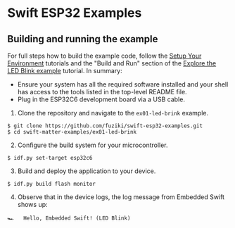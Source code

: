 # Swift ESP32 Examples

## Building and running the example

For full steps how to build the example code, follow the [Setup Your Environment](https://apple.github.io/swift-embedded/swift-matter-examples/tutorials/tutorial-table-of-contents#setup-your-environment) tutorials and the "Build and Run" section of the [Explore the LED Blink example](https://apple.github.io/swift-matter-examples/tutorials/swiftmatterexamples/run-example-led-blink) tutorial. In summary:

- Ensure your system has all the required software installed and your shell has access to the tools listed in the top-level README file.
- Plug in the ESP32C6 development board via a USB cable.

1. Clone the repository and navigate to the `ex01-led-brink` example.
  ```shell
  $ git clone https://github.com/fuziki/swift-esp32-examples.git
  $ cd swift-matter-examples/ex01-led-brink
  ```

2. Configure the build system for your microcontroller.
  ```shell
  $ idf.py set-target esp32c6
  ```

3. Build and deploy the application to your device. 
  ```shell
  $ idf.py build flash monitor
  ```

4. Observe that in the device logs, the log message from Embedded Swift shows up:
  ```shell
  🏎️   Hello, Embedded Swift! (LED Blink)
  ```
